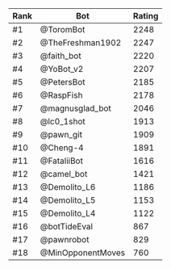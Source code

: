Rank|Bot|Rating
---|---|---
#1|@ToromBot|2248
#2|@TheFreshman1902|2247
#3|@faith_bot|2220
#4|@YoBot_v2|2207
#5|@PetersBot|2185
#6|@RaspFish|2178
#7|@magnusglad_bot|2046
#8|@lc0_1shot|1913
#9|@pawn_git|1909
#10|@Cheng-4|1891
#11|@FataliiBot|1616
#12|@camel_bot|1421
#13|@Demolito_L6|1186
#14|@Demolito_L5|1153
#15|@Demolito_L4|1122
#16|@botTideEval|867
#17|@pawnrobot|829
#18|@MinOpponentMoves|760
